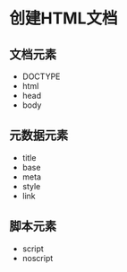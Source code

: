 # 创建HTML文档
## 文档元素
- DOCTYPE
- html
- head
- body

## 元数据元素
- title
- base
- meta
- style
- link
## 脚本元素
- script
- noscript